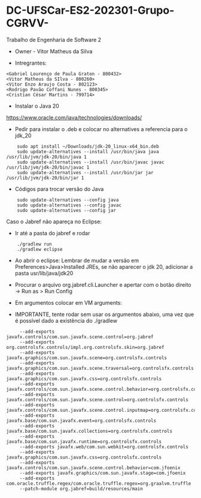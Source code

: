 # DC-UFSCar-ES2-202301-Grupo-CGRVV-
Trabalho de Engenharia de Software 2 

- Owner - Vitor Matheus da Silva

- Intregrantes:
```
<Gabriel Lourenço de Paula Graton - 800432>
<Vitor Matheus da SIlva - 800260>
<Vitor Enzo Araujo Costa - 802123>
<Rodrigo Pavão Coffani Nunes - 800345>
<Cristian César Martins - 799714>
```


- Instalar o Java 20

https://www.oracle.com/java/technologies/downloads/

- Pedir para instalar o .deb e colocar no alternatives a referencia para o jdk_20
```
	sudo apt install ~/Downloads/jdk-20_linux-x64_bin.deb
	sudo update-alternatives --install /usr/bin/java java /usr/lib/jvm/jdk-20/bin/java 1
	sudo update-alternatives --install /usr/bin/javac javac /usr/lib/jvm/jdk-20/bin/javac 1
	sudo update-alternatives --install /usr/bin/jar jar /usr/lib/jvm/jdk-20/bin/jar 1
```


- Códigos para trocar versão do Java
```
	sudo update-alternatives --config java
	sudo update-alternatives --config javac
	sudo update-alternatives --config jar
```
Caso o Jabref não apareça no Eclipse:
- Ir até a pasta do jabref e rodar

```
	./gradlew run
	./gradlew eclipse
```


- Ao abrir o eclipse: Lembrar de mudar a versão em Preferences>Java>Installed JREs, se não aparecer o jdk 20, adicionar a pasta usr/lib/java/jdk20

- Procurar o arquivo org.jabref.cli.Launcher e apertar com o botão direito -> Run as > Run Config
- Em argumentos colocar em VM arguments:
- IMPORTANTE, tente rodar sem usar os argumentos abaixo, uma vez que é possível dado a existência do ./gradlew
```
     --add-exports javafx.controls/com.sun.javafx.scene.control=org.jabref
     --add-exports org.controlsfx.controls/impl.org.controlsfx.skin=org.jabref
     --add-exports javafx.graphics/com.sun.javafx.scene=org.controlsfx.controls
     --add-exports javafx.graphics/com.sun.javafx.scene.traversal=org.controlsfx.controls
     --add-exports javafx.graphics/com.sun.javafx.css=org.controlsfx.controls
     --add-exports javafx.controls/com.sun.javafx.scene.control.behavior=org.controlsfx.controls
     --add-exports javafx.controls/com.sun.javafx.scene.control=org.controlsfx.controls
     --add-exports javafx.controls/com.sun.javafx.scene.control.inputmap=org.controlsfx.controls
     --add-exports javafx.base/com.sun.javafx.event=org.controlsfx.controls
     --add-exports javafx.base/com.sun.javafx.collections=org.controlsfx.controls
     --add-exports javafx.base/com.sun.javafx.runtime=org.controlsfx.controls
     --add-exports javafx.web/com.sun.webkit=org.controlsfx.controls
     --add-exports javafx.graphics/com.sun.javafx.css=org.controlsfx.controls
     --add-exports javafx.controls/com.sun.javafx.scene.control.behavior=com.jfoenix
     --add-exports javafx.graphics/com.sun.javafx.stage=com.jfoenix
     --add-exports com.oracle.truffle.regex/com.oracle.truffle.regex=org.graalvm.truffle
     --patch-module org.jabref=build/resources/main
```

